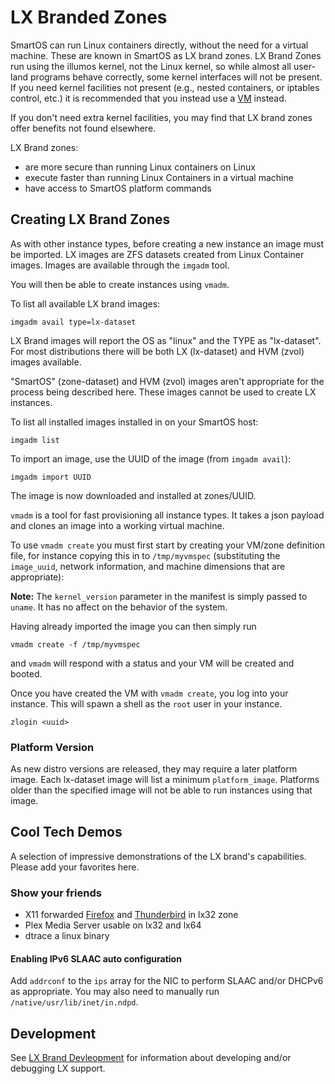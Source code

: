# LX Branded Zones

SmartOS can run Linux containers directly, without the need for a virtual
machine. These are known in SmartOS as LX brand zones. LX Brand Zones run using
the illumos kernel, not the Linux kernel, so while almost all user-land programs
behave correctly, some kernel interfaces will not be present. If you need
kernel facilities not present (e.g., nested containers, or iptables control,
etc.) it is recommended that you instead use a [VM](how-toc-create-an-hvm-zone)
instead.

If you don't need extra kernel facilities, you may find that LX brand zones
offer benefits not found elsewhere.

LX Brand zones:

* are more secure than running Linux containers on Linux
* execute faster than running Linux Containers in a virtual machine
* have access to SmartOS platform commands

## Creating LX Brand Zones

As with other instance types, before creating a new instance an image must be
imported. LX images are ZFS datasets created from Linux Container images.
Images are available through the `imgadm` tool.

You will then be able to create instances using `vmadm`.

To list all available LX brand images:

    imgadm avail type=lx-dataset

LX Brand images will report the OS as "linux" and the TYPE as "lx-dataset".
For most distributions there will be both LX (lx-dataset) and HVM (zvol) images
available.

"SmartOS" (zone-dataset) and HVM (zvol) images aren't appropriate for the
process being described here. These images cannot be used to create LX
instances.

To list all installed images installed in on your SmartOS host:

    imgadm list

To import an image, use the UUID of the image (from `imgadm avail`):

    imgadm import UUID

The image is now downloaded and installed at zones/UUID.

`vmadm` is a tool for fast provisioning all instance types. It
takes a json payload and clones an image into a working virtual machine.

To use `vmadm create` you must first start by creating your VM/zone
definition file, for instance copying this in to `/tmp/myvmspec`
(substituting the `image_uuid`, network information, and machine
dimensions that are appropriate):

<!-- markdownlint-disable no-inline-html -->
<script src="https://tritondatacenter.github.io/emgithub/embed-v2.js?target=https%3A%2F%2Fgithub.com%2Fbahamat%2Fsmartos-flair%2Fblob%2Fmaster%2Ftemplates%2Fdebian-lx.json&style=default&type=code&showBorder=on&showLineNumbers=on&showFileMeta=on&showCopy=on"></script>
<!-- markdownlint-enable no-inline-html -->

**Note:** The `kernel_version` parameter in the manifest is simply passed to
`uname`. It has no affect on the behavior of the system.

Having already imported the image you can then simply run

    vmadm create -f /tmp/myvmspec

and `vmadm` will respond with a status and your VM will be created and
booted.

Once you have created the VM with `vmadm create`, you log into your instance.
This will spawn a shell as the `root` user in your instance.

    zlogin <uuid>

### Platform Version

As new distro versions are released, they may require a later platform image.
Each lx-dataset image will list a minimum `platform_image`. Platforms older
than the specified image will not be able to run instances using that image.

## Cool Tech Demos

A selection of impressive demonstrations of the LX brand's capabilities.
Please add your favorites here.

### Show your friends

* X11 forwarded [Firefox](http://i.imgur.com/SkHLlxs.png) and
  [Thunderbird](http://i.imgur.com/hd0Spyc.png) in lx32 zone
* Plex Media Server usable on lx32 and lx64
* dtrace a linux binary
<!--
* [Video of docker in Triton](https://www.tritondatacenter.com/developers/videos/docker-and-the-future-of-containers-in-production)
-->

#### Enabling IPv6 SLAAC auto configuration

Add `addrconf` to the `ips` array for the NIC to perform SLAAC and/or
DHCPv6 as appropriate. You may also need to manually run
`/native/usr/lib/inet/in.ndpd`.

## Development

See [LX Brand Devleopment](lx-dev.md) for information about developing and/or
debugging LX support.
